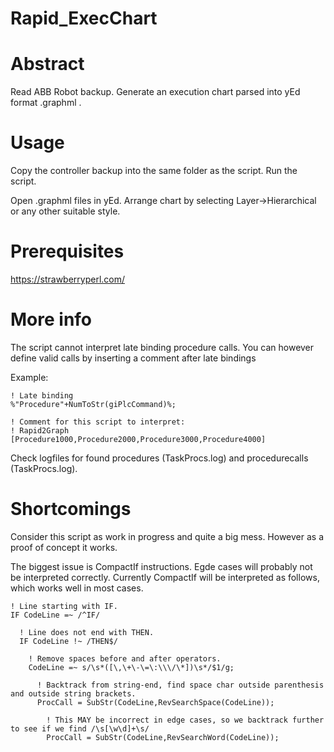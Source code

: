 # Rapid_ExecChart

# Abstract

Read ABB Robot backup. Generate an execution chart parsed into yEd format .graphml .

# Usage

Copy the controller backup into the same folder as the script. Run the script.

Open .graphml files in yEd. Arrange chart by selecting Layer->Hierarchical or any other suitable style.

# Prerequisites

https://strawberryperl.com/

# More info

The script cannot interpret late binding procedure calls. You can however define valid calls by inserting a comment after late bindings

Example:
```
! Late binding
%"Procedure"+NumToStr(giPlcCommand)%;

! Comment for this script to interpret:
! Rapid2Graph [Procedure1000,Procedure2000,Procedure3000,Procedure4000]
```

Check logfiles for found procedures (TaskProcs.log) and procedurecalls (TaskProcs.log).


# Shortcomings

Consider this script as work in progress and quite a big mess. However as a proof of concept it works.

The biggest issue is CompactIf instructions. Egde cases will probably not be interpreted correctly. Currently CompactIf will be interpreted as follows, which works well in most cases.

```
! Line starting with IF.
IF CodeLine =~ /^IF/

  ! Line does not end with THEN.
  IF CodeLine !~ /THEN$/
  
    ! Remove spaces before and after operators.
    CodeLine =~ s/\s*([\,\+\-\=\:\\\/\*])\s*/$1/g;
    
      ! Backtrack from string-end, find space char outside parenthesis and outside string brackets.
      ProcCall = SubStr(CodeLine,RevSearchSpace(CodeLine));
      
        ! This MAY be incorrect in edge cases, so we backtrack further to see if we find /\s[\w\d]+\s/
        ProcCall = SubStr(CodeLine,RevSearchWord(CodeLine));
```
